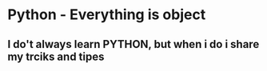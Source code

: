 # Python - Everything is object
 ## I do't always learn PYTHON, but when i do i share my trciks and tipes
